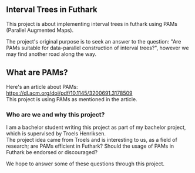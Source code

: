 ## Interval Trees in Futhark
This project is about implementing interval trees in futhark using PAMs (Parallel Augmented Maps).

The project's original purpose is to seek an answer to the question: "Are PAMs suitable for data-parallel construction of interval trees?", however we may find another road along the way.

## What are PAMs?
Here's an article about PAMs: https://dl.acm.org/doi/pdf/10.1145/3200691.3178509 \
This project is using PAMs as mentioned in the article.


### Who are we and why this project?
I am a bachelor student writing this project as part of my bachelor project, which is supervised by Troels Henriksen. \
The project idea came from Troels and is interesting to us, as a field of research; are PAMs efficient in Futhark? Should the usage of PAMs in Futhark be endorsed or discouraged?

We hope to answer some of these questions through this project.
